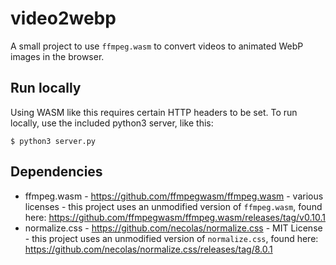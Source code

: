 # video2webp

A small project to use `ffmpeg.wasm` to convert videos to animated WebP images in the browser.


## Run locally

Using WASM like this requires certain HTTP headers to be set. To run locally, use the included python3 server, like this:

```shell
$ python3 server.py
```

## Dependencies

* ffmpeg.wasm - https://github.com/ffmpegwasm/ffmpeg.wasm - various licenses - this project uses an unmodified version of `ffmpeg.wasm`, found here: https://github.com/ffmpegwasm/ffmpeg.wasm/releases/tag/v0.10.1
* normalize.css - https://github.com/necolas/normalize.css - MIT License - this project uses an unmodified version of `normalize.css`, found here: https://github.com/necolas/normalize.css/releases/tag/8.0.1

